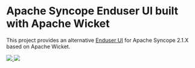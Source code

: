 <!--

    Copyright (C) 2020 Tirasa (info@tirasa.net)

    Licensed under the Apache License, Version 2.0 (the "License");
    you may not use this file except in compliance with the License.
    You may obtain a copy of the License at

            http://www.apache.org/licenses/LICENSE-2.0

    Unless required by applicable law or agreed to in writing, software
    distributed under the License is distributed on an "AS IS" BASIS,
    WITHOUT WARRANTIES OR CONDITIONS OF ANY KIND, either express or implied.
    See the License for the specific language governing permissions and
    limitations under the License.

-->

Apache Syncope Enduser UI built with Apache Wicket
==============

This project provides an alternative [Enduser UI](http://syncope.apache.org/docs/2.1/getting-started.html#enduser) for Apache Syncope 2.1.X based on Apache Wicket.

<a href="https://github.com/Tirasa/syncope-wicket-enduser/actions/workflows/ci.yml">
  <img src="https://github.com/Tirasa/syncope-wicket-enduser/actions/workflows/ci.yml/badge.svg"/>
</a>
<a href="#">
  <img src="https://img.shields.io/maven-central/v/net.tirasa.syncope/syncope-wicket-enduser.svg"/>
</a>
